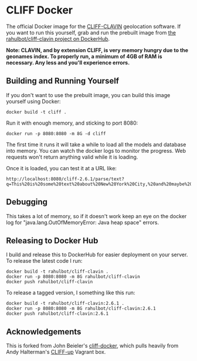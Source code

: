 CLIFF Docker
============

The official Docker image for the [CLIFF-CLAVIN](http://cliff.mediacloud.org/) geolocation software. If you want to run this yourself, grab and run the prebuilt image from [the rahulbot/cliff-clavin project on DockerHub](https://hub.docker.com/repository/docker/rahulbot/cliff-clavin/general).

**Note: CLAVIN, and by extension CLIFF, is very memory hungry due to the geonames index. To properly run, a minimum of 4GB of RAM is necessary. Any less and you'll experience errors.**

Building and Running Yourself
-----------------------------

If you don't want to use the prebuilt image, you can build this image yourself using Docker:

```
docker build -t cliff .
```

Run it with enough memory, and sticking to port 8080:

```
docker run -p 8080:8080 -m 8G -d cliff
```

The first time it runs it will take a while to load all the models and database into memory. You can watch the docker logs to monitor the progress. Web requests won't return anything valid while it is loading.

Once it is loaded, you can test it at a URL like:

```
http://localhost:8080/cliff-2.6.1/parse/text?q=This%20is%20some%20text%20about%20New%20York%20City,%20and%20maybe%20about%20Accra%20as%20well,%20and%20maybe%20Boston%20as%20well.
```

Debugging
---------

This takes a lot of memory, so if it doesn't work keep an eye on the docker log for "java.lang.OutOfMemoryError: Java heap space" errors.

Releasing to Docker Hub
-----------------------

I build and release this to DockerHub for easier deployment on your server. To release the latest code I run:
```
docker build -t rahulbot/cliff-clavin .
docker run -p 8080:8080 -m 8G rahulbot/cliff-clavin
docker push rahulbot/cliff-clavin
```

To release a tagged version, I something like this run:
```
docker build -t rahulbot/cliff-clavin:2.6.1 .
docker run -p 8080:8080 -m 8G rahulbot/cliff-clavin:2.6.1
docker push rahulbot/cliff-clavin:2.6.1
```

Acknowledgements
-----------------

This is forked from John Beieler's [cliff-docker](https://github.com/havlicek/cliff-docker),
which pulls heavily from Andy Halterman's [CLIFF-up](https://github.com/ahalterman/CLIFF-up) Vagrant box.
